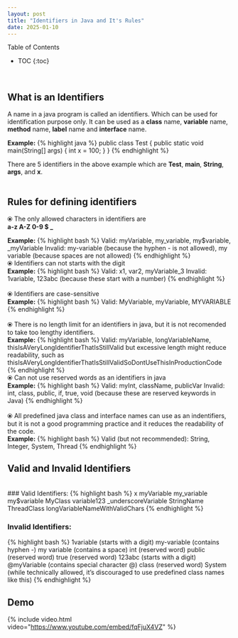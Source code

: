 ```yaml
---
layout: post
title: "Identifiers in Java and It's Rules"
date: 2025-01-10
---
```


Table of Contents
- TOC
{:toc}
<br>

## What is an Identifiers

A name in a java program is called an identifiers.
Which can be used for identification purpose only.
It can be used as a **class** name, **variable** name, **method** name, **label** name and **interface** name.

**Example:**
{% highlight java %}
public class Test {
    public static void main(String[] args) {
        int x = 100;
    }
}
{% endhighlight %}

There are 5 identifiers in the above example which are **Test**, **main**, **String**, **args**, and **x**.
<br><br>
 
## Rules for defining identifiers

⦿ The only allowed characters in identifiers are <br> 
**a-z A-Z 0-9 $ _**

   **Example:**
   {% highlight bash %} 
   Valid: myVariable, my_variable, my$variable, _myVariable
   Invalid: my-variable (because the hyphen - is not allowed), my variable (because spaces are not allowed)
   {% endhighlight %}
<br>
⦿ Identifiers can not starts with the digit<br>
**Example:**
   {% highlight bash %}
   Valid: x1, var2, myVariable_3
   Invalid: 1variable, 123abc (because these start with a number)
   {% endhighlight %}
<br>   
⦿ Identifiers are case-sensitive<br>
   **Example:**
   {% highlight bash %}
   Valid: MyVariable, myVariable, MYVARIABLE
   {% endhighlight %}
 <br>  
⦿ There is no length limit for an identifiers in java, but it is not recomended to take too lengthy identifiers.<br>
   **Example:**
   {% highlight bash %}
   Valid: myVariable, longVariableName, thisIsAVeryLongIdentifierThatIsStillValid
   but excessive length might reduce readability, such as thisIsAVeryLongIdentifierThatIsStillValidSoDontUseThisInProductionCode
   {% endhighlight %}
<br> 
⦿ Can not use reserved words as an identifiers in java<br>
   **Example:**
   {% highlight bash %}
   Valid: myInt, className, publicVar
   Invalid: int, class, public, if, true, void (because these are reserved keywords in Java) 
   {% endhighlight %}
<br>   
⦿ All predefined java class and interface names can use as an indentifiers, but it is not a good programming practice and it reduces the readability of the code.<br>
   **Example:**
   {% highlight bash %}
   Valid (but not recommended): String, Integer, System, Thread
   {% endhighlight %}
<br>   
   

## Valid and Invalid Identifiers
<br>
### Valid Identifiers:
{% highlight bash %}
x
myVariable
my_variable
my$variable
MyClass
variable123
_underscoreVariable
StringName
ThreadClass
longVariableNameWithValidChars
{% endhighlight %}
<br>

### Invalid Identifiers:
{% highlight bash %}
1variable (starts with a digit)
my-variable (contains hyphen -)
my variable (contains a space)
int (reserved word)
public (reserved word)
true (reserved word)
123abc (starts with a digit)
@myVariable (contains special character @)
class (reserved word)
System (while technically allowed, it’s discouraged to use predefined class names like this)
{% endhighlight %}
<br>

## Demo

{% include video.html video="https://www.youtube.com/embed/fqFjuX4VZ" %}
<br>